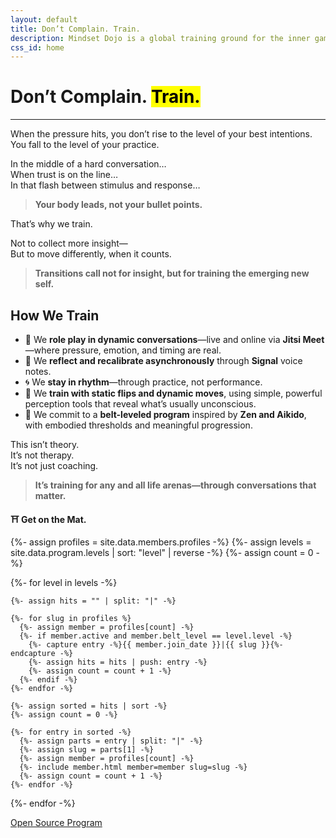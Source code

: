 ```yaml
---
layout: default
title: Don’t Complain. Train.
description: Mindset Dojo is a global training ground for the inner game of presence, leadership, and emotional clarity. For conversations that matter—across all life arenas.
css_id: home
---
```


<h1>Don’t Complain. <mark>Train.</mark></h1>
<hr>

<p>When the pressure hits, you don’t rise to the level of your best intentions.<br>
You fall to the level of your practice.</p>

<p>In the middle of a hard conversation…<br>
When trust is on the line…<br>
In that flash between stimulus and response…</p>

<blockquote><strong>Your body leads, not your bullet points.</strong></blockquote>

<p>That’s why we train.</p>

<p>Not to collect more insight—<br>
But to move differently, when it counts.</p>

<blockquote><strong>Transitions call not for insight, but for training the emerging new self.</strong></blockquote>

<h2>How We Train</h2>
<ul>
  <li>🥋 We <strong>role play in dynamic conversations</strong>—live and online via <strong>Jitsi Meet</strong>—where pressure, emotion, and timing are real.</li>
  <li>🔁 We <strong>reflect and recalibrate asynchronously</strong> through <strong>Signal</strong> voice notes.</li>
  <li>🌀 We <strong>stay in rhythm</strong>—through practice, not performance.</li>
  <li>🧭 We <strong>train with static flips and dynamic moves</strong>, using simple, powerful perception tools that reveal what’s usually unconscious.</li>
  <li>🎯 We commit to a <strong>belt-leveled program</strong> inspired by <strong>Zen and Aikido</strong>, with embodied thresholds and meaningful progression.</li>
</ul>

<p>This isn’t theory.<br>
It’s not therapy.<br>
It’s not just coaching.</p>

<blockquote><strong>It’s training for any and all life arenas—through conversations that matter.</strong></blockquote>

<p><strong>⛩️ Get on the Mat.</strong></p>

<div class="md-members">

  {%- assign profiles = site.data.members.profiles -%}
  {%- assign levels = site.data.program.levels | sort: "level" | reverse -%}
  {%- assign count = 0 -%}

  {%- for level in levels -%}

    {%- assign hits = "" | split: "|" -%}

    {%- for slug in profiles %}
      {%- assign member = profiles[count] -%}
      {%- if member.active and member.belt_level == level.level -%}
        {%- capture entry -%}{{ member.join_date }}|{{ slug }}{%- endcapture -%}
        {%- assign hits = hits | push: entry -%}
        {%- assign count = count + 1 -%}
      {%- endif -%}
    {%- endfor -%}

    {%- assign sorted = hits | sort -%}
    {%- assign count = 0 -%}

    {%- for entry in sorted -%}
      {%- assign parts = entry | split: "|" -%}
      {%- assign slug = parts[1] -%}
      {%- assign member = profiles[count] -%}
      {%- include member.html member=member slug=slug -%}
      {%- assign count = count + 1 -%}
    {%- endfor -%}
  {%- endfor -%}

</div>

<div class="md-cta-group">
    <a href="./program">Open Source Program</a>
</div>
